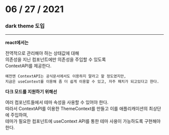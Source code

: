 # 06 / 27 / 2021

### dark theme 도입

---

**react에서는**

전역적으로 관리해야 하는 상태값에 대해  
의존성을 지닌 컴포넌트에만 의존성을 주입할 수 있도록  
ContextAPI를 제공한다.

```notes
예전엔 ContextAPI는 공식문서에서도 이용하지 말라고 할 정도였지만,
지금은 useContext를 이용해 좀 더 쉽게 이용할 수 있고, 자주 패치가 되고있다고 한다.
```

**다크 모드를 지원하기 위해선**

여러 컴포넌트들에서 테마 속성을 사용할 수 있어야 한다.  
따라서 ContextAPI를 이용한 ThemeContext를 만들고
이를 애플리캐이션의 최상단에 주입하여,  
테마가 필요한 컴포넌트에 useContext API를 통한 테마 사용이 가능하도록 구현해야 한다.
